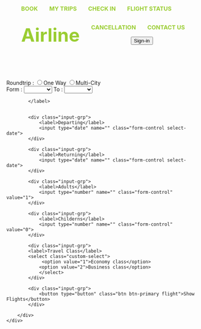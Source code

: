 <!DOCTYPE html>
<html lang="en">

<head>
    <meta charset="UTF-8">
    <meta http-equiv="X-UA-Compatible" content="IE=edge">
    <meta name="viewport" content="width=device-width, initial-scale=1.0">
    <title>Project</title>
    <link rel="stylesheet" type="text/css" href="style.css">
    <link rel="stylesheet" href="https://cdn.jsdelivr.net/npm/bootstrap@5.2.3/dist/css/bootstrap.min.css">
</head>
<style>
    body{
    background-image: linear-gradient(rgba(0,0,0,0.5),rgba(0,0,0,0.5)),url(bg.jpg);
    background-size: cover;
    background-position:center;
}

.booking-form-box{
    max-width: 350px;
    border: 1px solid #ced4da;
    margin: 10% auto 0;
}

.radio-btn{
    color: #fff;
    margin: 0 20px;
}

.radio-btn .btn{
    margin: 20px 10px 20px 0;
    box-shadow: none;
}

.radio-btn .btn::after{
    content: '';
    height: 15px;
    width: 15px;
    top: -2px;
    left: -1px;
    background-color: #fff;
    position: relative;
    display: inline-block;
    visibility: visible;
    border-radius: 50%;
}

.radio-btn .btn:checked:after{
    content: '';
    background-color: #000;
    transition: 0.5s;
}

.radio-btn span{
    color: #fff;
    margin-right: 5px;
    font-size: 16px;
}

.booking-form{
    padding: 0 20px 20px;
}

.booking-form label{
    margin-bottom: 5px;
    margin-top: 10px;
    font-size: 18px;
    color: #fff;
}

input::placeholder{
    color: #fff !important;
}

.input-grp{
    width: 151px;
    display: inline-block;
}

.form-control{
    font-size: 18px !important;
    border-radius: 0 !important;
    color: #fff !important;
    background: transparent !important;
    box-shadow: none !important;
} 

.select-date::-webkit-inner-spin-button,
.select-date::-webkit-inner-spin-button
{
    -webkit-appearance: none;
    margin: 0;
}

.select-date::-webkit-calender-picker-indicator{
    background: transparent !important;
}

.custom-select{
    color:#fff !important;
    font-size: 18px !important;
    border: 1px solid #ced4da !important;
    box-shadow: none !important;
    border-radius: 0 !important;
    background: transparent !important;
}

.custom-select option{
    color: #333;
}

.flight{
    width:  100%;
    padding: 9px 0;
    font-size: 18px;
    border: 1px solid #ced4da !important;
    background: transparent!important;
    box-shadow: none !important;
    border-radius: 0 !important;
}

.flight:hover{
    background: #fff !important; ;
    color: #000 !important;
    transition: 0.5s;
}
.sidebar ul li{
      padding: 8px;
      list-style-type: none;
      float: left;
      font-size: 15px;
      font-weight: bold;
      text-decoration: none;
      margin: 7px;
     color: yellowgreen;
    }
     .sidebar ul {
      display: inline-block;
    }      
    img {
  opacity: 0.5;
}

img:hover {
  opacity: 1.0;
}
body{
    background-image: url(img.jpeg);
    background-size: cover;
}  
</style>
<body>
    <div class="sidebar">
        <center>
    <nav>
        <header>
            <ul>
<a href="book" target="_blank"><li>BOOK</li></a>
<a href="trip" target="_blank"><li>MY TRIPS</li></a>
<a href="check" target="_blank"><li>CHECK IN</li></a>
<a href="status" target="_blank"><li>FLIGHT STATUS</li></a>
<a href="home.html" target="_self"><li><b><font size="25px">Airline</font></b></li></a>
<a href="cancel" target="_blank"><li>CANCELLATION</li></a>
<a href="contact" target="_blank"><li>CONTACT US</li></a>
<a href="sign.html" target="_blank"><input type="button" value="Sign-in"></button></a>
    </ul></header>
</nav></center>
</div>
    <div class="booking-form-box">
        <div class="radio-btn">
            <span>Roundtrip : </span>
            <input type="radio" class="btn" name="check"><span>One Way</span>
            <input type="radio" class="btn" name="check"><span>Multi-City</span>
        </div>
        <div class="booking-form">
            <label>Form : <select id="from">
                <option value="0"></option>
                <option value="1">Nepal</option>
                <option value="2">Japan</option>
                <option value="3">China</option>
                <option value="4">Korea</option>
                <option value="5">Australia</option>
                <option value="6">Canada</option>
                <option value="7">Thailand</option>    
            </select></label>
            <label>To : <select id="to">
                <option value="0"></option>
                <option value="1">Nepal</option>
                <option value="2">Japan</option>
                <option value="3">China</option>
                <option value="4">Korea</option>
                <option value="5">Australia</option>
                <option value="6">Canada</option>
                <option value="7">Thailand</option>    
            </select>
            
            </label>
            
            
            <div class="input-grp">
                <label>Departing</label>
                <input type="date" name="" class="form-control select-date">
            </div>

            <div class="input-grp">
                <label>Returning</label>
                <input type="date" name="" class="form-control select-date">
            </div>

            <div class="input-grp">
                <label>Adults</label>
                <input type="number" name="" class="form-control" value="1">
            </div>

            <div class="input-grp">
                <label>Childerns</label>
                <input type="number" name="" class="form-control" value="0">
            </div>

            <div class="input-grp">
            <label>Travel Class</label>
            <select class="custom-select">
                 <option value="1">Economy class</option>
                <option value="2">Business class</option>
                </select>
            </div>
            
            <div class="input-grp">
                <button type="button" class="btn btn-primary flight">Show Flights</button>
            </div>

        </div>
    </div>
</body>

</html>
